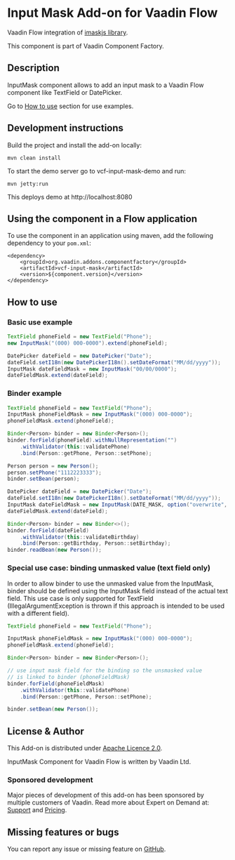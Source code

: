 # Input Mask Add-on for Vaadin Flow

Vaadin Flow integration of [imaskjs library](https://www.npmjs.com/package/imask).

This component is part of Vaadin Component Factory.

## Description

InputMask component allows to add an input mask to a Vaadin Flow component like TextField or DatePicker.

Go to [How to use](#Howtouse) section for use examples.

## Development instructions

Build the project and install the add-on locally:
```
mvn clean install
```
To start the demo server go to vcf-input-mask-demo and run:
```
mvn jetty:run
```

This deploys demo at http://localhost:8080

## Using the component in a Flow application
To use the component in an application using maven,
add the following dependency to your `pom.xml`:
```
<dependency>
    <groupId>org.vaadin.addons.componentfactory</groupId>
    <artifactId>vcf-input-mask</artifactId>
    <version>${component.version}</version>
</dependency>
```

## How to use

### Basic use example
```java
TextField phoneField = new TextField("Phone");
new InputMask("(000) 000-0000").extend(phoneField);
```

```java
DatePicker dateField = new DatePicker("Date");
dateField.setI18n(new DatePickerI18n().setDateFormat("MM/dd/yyyy"));
InputMask dateFieldMask = new InputMask("00/00/0000");
dateFieldMask.extend(dateField);
```

### Binder example

```java
TextField phoneField = new TextField("Phone");
InputMask phoneFieldMask = new InputMask("(000) 000-0000");
phoneFieldMask.extend(phoneField);

Binder<Person> binder = new Binder<Person>();    
binder.forField(phoneField).withNullRepresentation("")
	.withValidator(this::validatePhone)
	.bind(Person::getPhone, Person::setPhone);

Person person = new Person();
person.setPhone("1112223333");
binder.setBean(person);
```

```java
DatePicker dateField = new DatePicker("Date");
dateField.setI18n(new DatePickerI18n().setDateFormat("MM/dd/yyyy"));
InputMask dateFieldMask = new InputMask(DATE_MASK, option("overwrite", true));    
dateFieldMask.extend(dateField);

Binder<Person> binder = new Binder<>();
binder.forField(dateField)
	.withValidator(this::validateBirthday)
	.bind(Person::getBirthday, Person::setBirthday);
binder.readBean(new Person());
```

### Special use case: binding unmasked value (text field only)

In order to allow binder to use the unmasked value from the InputMask, binder should be defined using the InputMask field instead of the actual text field.
This use case is only supported for TextField (IllegalArgumentException is thrown if this approach is intended to be used with a different field).

```java
TextField phoneField = new TextField("Phone");

InputMask phoneFieldMask = new InputMask("(000) 000-0000");
phoneFieldMask.extend(phoneField);

Binder<Person> binder = new Binder<Person>();   

// use input mask field for the binding so the unsmasked value 
// is linked to binder (phoneFieldMask) 
binder.forField(phoneFieldMask)
	.withValidator(this::validatePhone)
	.bind(Person::getPhone, Person::setPhone);

binder.setBean(new Person());
```

## License & Author

This Add-on is distributed under [Apache Licence 2.0](https://github.com/vaadin-component-factory/input-mask/blob/main/LICENSE).

InputMask Component for Vaadin Flow is written by Vaadin Ltd.

### Sponsored development
Major pieces of development of this add-on has been sponsored by multiple customers of Vaadin. Read more about Expert on Demand at: [Support](https://vaadin.com/support) and [Pricing](https://vaadin.com/pricing).

## Missing features or bugs
You can report any issue or missing feature on [GitHub](https://github.com/vaadin-component-factory/input-mask/issues).
